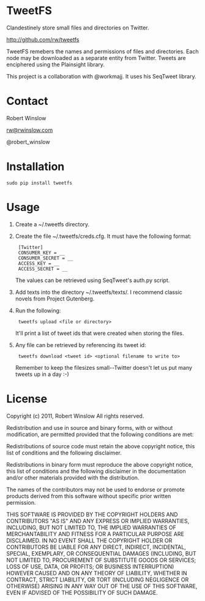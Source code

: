 TweetFS
=======

Clandestinely store small files and directories on Twitter.

http://github.com/rw/tweetfs

TweetFS remebers the names and permissions of files and directories. Each node
may be downloaded as a separate entity from Twitter. Tweets are enciphered
using the Plainsight library.

This project is a collaboration with @workmajj. It uses his SeqTweet library.

Contact
=======

Robert Winslow

rw@rwinslow.com

@robert_winslow


Installation
============

    sudo pip install tweetfs

Usage
=====

1. Create a ~/.tweetfs directory.
2. Create the file ~/.tweetfs/creds.cfg. It must have the following format:

        [Twitter]
        CONSUMER_KEY = __
        CONSUMER_SECRET = __
        ACCESS_KEY = __
        ACCESS_SECRET = __

   The values can be retrieved using SeqTweet's auth.py script.

3. Add texts into the directory ~/.tweetfs/texts/. I recommend classic novels from Project Gutenberg.
4. Run the following:

        tweetfs upload <file or directory>

   It'll print a list of tweet ids that were created when storing the files.
5. Any file can be retrieved by referencing its tweet id:

        tweetfs download <tweet id> <optional filename to write to>

   Remember to keep the filesizes small--Twitter doesn't let us put many tweets up in a day :-)

License
=======

Copyright (c) 2011, Robert Winslow
All rights reserved.

Redistribution and use in source and binary forms, with or without
modification, are permitted provided that the following conditions are met:

Redistributions of source code must retain the above copyright notice, this
list of conditions and the following disclaimer.

Redistributions in binary form must reproduce the above copyright notice, this
list of conditions and the following disclaimer in the documentation and/or
other materials provided with the distribution.

The names of the contributors may not be used to endorse or promote products
derived from this software without specific prior written permission.

THIS SOFTWARE IS PROVIDED BY THE COPYRIGHT HOLDERS AND CONTRIBUTORS "AS IS" AND
ANY EXPRESS OR IMPLIED WARRANTIES, INCLUDING, BUT NOT LIMITED TO, THE IMPLIED
WARRANTIES OF MERCHANTABILITY AND FITNESS FOR A PARTICULAR PURPOSE ARE
DISCLAIMED. IN NO EVENT SHALL THE COPYRIGHT HOLDER OR CONTRIBUTORS BE LIABLE
FOR ANY DIRECT, INDIRECT, INCIDENTAL, SPECIAL, EXEMPLARY, OR CONSEQUENTIAL
DAMAGES (INCLUDING, BUT NOT LIMITED TO, PROCUREMENT OF SUBSTITUTE GOODS OR
SERVICES; LOSS OF USE, DATA, OR PROFITS; OR BUSINESS INTERRUPTION) HOWEVER
CAUSED AND ON ANY THEORY OF LIABILITY, WHETHER IN CONTRACT, STRICT LIABILITY,
OR TORT (INCLUDING NEGLIGENCE OR OTHERWISE) ARISING IN ANY WAY OUT OF THE USE
OF THIS SOFTWARE, EVEN IF ADVISED OF THE POSSIBILITY OF SUCH DAMAGE.
